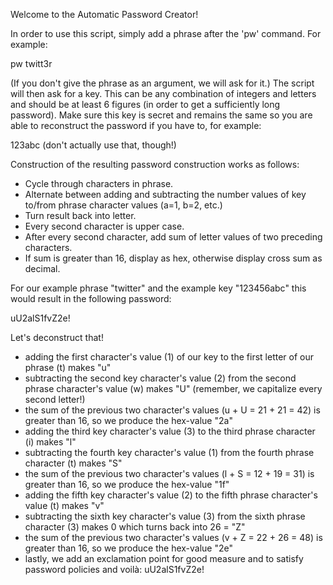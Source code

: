 Welcome to the Automatic Password Creator!

In order to use this script, simply add a phrase after the 'pw' command. For example:

  pw twitt3r

(If you don't give the phrase as an argument, we will ask for it.)
The script will then ask for a key. This can be any combination of integers and letters and should be at least 6 figures (in order to get a sufficiently long password). 
Make sure this key is secret and remains the same so you are able to reconstruct the password if you have to, for example:

  123abc      (don't actually use that, though!)

Construction of the resulting password construction works as follows:
- Cycle through characters in phrase.
- Alternate between adding and subtracting the number values of key to/from phrase character values (a=1, b=2, etc.)
- Turn result back into letter.
- Every second character is upper case.
- After every second character, add sum of letter values of two preceding characters.
- If sum is greater than 16, display as hex, otherwise display cross sum as decimal.

For our example phrase "twitter" and the example key "123456abc" this would result in the following password:

   uU2alS1fvZ2e!

Let's deconstruct that!

- adding the first character's value (1) of our key to the first letter of our phrase (t) makes "u"
- subtracting the second key character's value (2) from the second phrase character's value (w) makes "U" (remember, we capitalize every second letter!)
- the sum of the previous two character's values (u + U = 21 + 21 = 42) is greater than 16, so we produce the hex-value "2a"
- adding the third key character's value (3) to the third phrase character (i) makes "l"
- subtracting the fourth key character's value (1) from the fourth phrase character (t) makes "S"
- the sum of the previous two character's values (l + S = 12 + 19 = 31) is greater than 16, so we produce the hex-value "1f"
- adding the fifth key character's value (2) to the fifth phrase character's value (t) makes "v"
- subtracting the sixth key character's value (3) from the sixth phrase character (3) makes 0 which turns back into 26 = "Z"
- the sum of the previous two character's values (v + Z = 22 + 26 = 48) is greater than 16, so we produce the hex-value "2e"
- lastly, we add an exclamation point for good measure and to satisfy password policies and voilà: uU2alS1fvZ2e!
